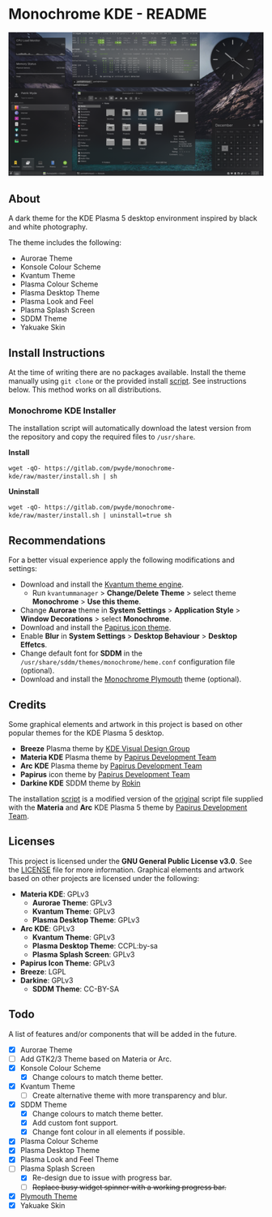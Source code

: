 # Monochrome KDE - README

![Preview of Monochrome KDE](preview.png)

## About
A dark theme for the KDE Plasma 5 desktop environment inspired by black and white photography.

The theme includes the following:

- Aurorae Theme
- Konsole Colour Scheme
- Kvantum Theme
- Plasma Colour Scheme
- Plasma Desktop Theme
- Plasma Look and Feel
- Plasma Splash Screen
- SDDM Theme
- Yakuake Skin

## Install Instructions
At the time of writing there are no packages available. Install the theme manually using `git clone` or the provided install [script](install.sh). See instructions below. This method works on all distributions.

### Monochrome KDE Installer
The installation script will automatically download the latest version from the repository and copy the required files to `/usr/share`.

**Install**

```
wget -qO- https://gitlab.com/pwyde/monochrome-kde/raw/master/install.sh | sh
```

**Uninstall**

```
wget -qO- https://gitlab.com/pwyde/monochrome-kde/raw/master/install.sh | uninstall=true sh
```

## Recommendations
For a better visual experience apply the following modifications and settings:

- Download and install the [Kvantum theme engine](https://github.com/tsujan/Kvantum/tree/master/Kvantum).
  - Run `kvantummanager` > **Change/Delete Theme** > select theme **Monochrome** > **Use this theme**.
- Change **Aurorae** theme in **System Settings** > **Application Style** > **Window Decorations** > select **Monochrome**.
- Download and install the [Papirus icon theme](https://github.com/PapirusDevelopmentTeam/papirus-icon-theme).
- Enable **Blur** in **System Settings** > **Desktop Behaviour** > **Desktop Effetcs**.
- Change default font for **SDDM** in the `/usr/share/sddm/themes/monochrome/heme.conf` configuration file (optional). 
- Download and install the [Monochrome Plymouth](https://gitlab.com/pwyde/monochrome-plymouth) theme (optional).

## Credits
Some graphical elements and artwork in this project is based on other popular themes for the KDE Plasma 5 desktop.

- **Breeze** Plasma theme by [KDE Visual Design Group](https://www.kde.org/plasma-desktop)
- **Materia KDE** Plasma theme by [Papirus Development Team](https://github.com/PapirusDevelopmentTeam/materia-kde)
- **Arc KDE** Plasma theme by [Papirus Development Team](https://github.com/PapirusDevelopmentTeam/arc-kde)
- **Papirus** icon theme by [Papirus Development Team](https://github.com/PapirusDevelopmentTeam/papirus-icon-theme)
- **Darkine KDE** SDDM theme by [Rokin](https://github.com/Rokin05/darkine-kde)

The installation [script](install.sh) is a modified version of the [original](https://github.com/PapirusDevelopmentTeam/materia-kde/blob/master/install.sh) script file supplied with the **Materia** and **Arc** KDE Plasma 5 theme by [Papirus Development Team](https://github.com/PapirusDevelopmentTeam/papirus-icon-theme).

## Licenses
This project is licensed under the **GNU General Public License v3.0**. See the [LICENSE](LICENSE) file for more information. Graphical elements and artwork based on other projects are licensed under the following:

- **Materia KDE**: GPLv3
  - **Aurorae Theme**: GPLv3
  - **Kvantum Theme**: GPLv3
  - **Plasma Desktop Theme**: GPLv3
- **Arc KDE**: GPLv3
  - **Kvantum Theme**: GPLv3
  - **Plasma Desktop Theme**: CCPL:by-sa
  - **Plasma Splash Screen**: GPLv3
- **Papirus Icon Theme**: GPLv3
- **Breeze**: LGPL
- **Darkine**: GPLv3
  - **SDDM Theme**: CC-BY-SA

## Todo
A list of features and/or components that will be added in the future.

- [x] Aurorae Theme
- [ ] Add GTK2/3 Theme based on Materia or Arc.
- [x] Konsole Colour Scheme
  - [x] Change colours to match theme better.
- [x] Kvantum Theme
  - [ ] Create alternative theme with more transparency and blur.
- [x] SDDM Theme
  - [x] Change colours to match theme better.
  - [x] Add custom font support.
  - [x] Change font colour in all elements if possible.
- [x] Plasma Colour Scheme
- [x] Plasma Desktop Theme
- [x] Plasma Look and Feel Theme
- [ ] Plasma Splash Screen
  - [x] Re-design due to issue with progress bar.
  - [ ] ~~Replace busy widget spinner with a working progress bar.~~
- [x] [Plymouth Theme](https://gitlab.com/pwyde/monochrome-plymouth)
- [x] Yakuake Skin
